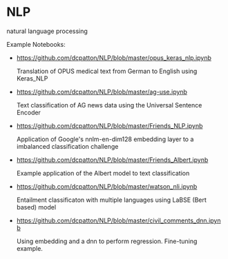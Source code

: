 # NLP
natural language processing

Example Notebooks:

* https://github.com/dcpatton/NLP/blob/master/opus_keras_nlp.ipynb

  Translation of OPUS medical text from German to English using Keras_NLP
  
* https://github.com/dcpatton/NLP/blob/master/ag-use.ipynb

  Text classification of AG news data using the Universal Sentence Encoder

* https://github.com/dcpatton/NLP/blob/master/Friends_NLP.ipynb

  Application of Google's nnlm-en-dim128 embedding layer to a imbalanced classification challenge

* https://github.com/dcpatton/NLP/blob/master/Friends_Albert.ipynb

  Example application of the Albert model to text classification

* https://github.com/dcpatton/NLP/blob/master/watson_nli.ipynb

  Entailment classificaton with multiple languages using LaBSE (Bert based) model

* https://github.com/dcpatton/NLP/blob/master/civil_comments_dnn.ipynb

  Using embedding and a dnn to perform regression. Fine-tuning example.

